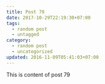 ```yaml
---
title: Post 79
date: 2017-10-29T22:19:30+07:00
tags:
  - random post
  - untagged
category:
  - random post
  - uncategorized
updated: 2016-11-09T05:41:03+07:00
---
```

This is content of post 79